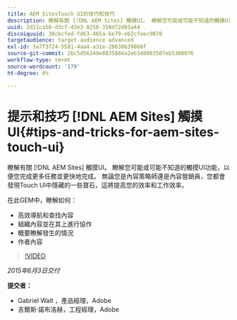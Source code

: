 ```yaml
---
title: AEM SitesTouch UI的技巧和技巧
description: 瞭解有關 [!DNL AEM Sites] 觸摸UI。 瞭解您可能或可能不知道的觸摸UI功能，以便您完成更多任務並更快地完成。 無論您是內容策略師還是內容營銷員，您都會發現Touch UI中隱藏的一些寶石，這將提高您的效率和工作效率。
uuid: 2d11ca50-d3cf-43e3-8256-358d72d03a44
discoiquuid: 30cbcfed-fd63-465a-be79-eb2cfeec9078
targetaudience: target-audience advanced
exl-id: 3a7f3724-5581-4aa4-a31e-20638639866f
source-git-commit: 2bc5d56249e8835884a2eb348083507eb5308076
workflow-type: tm+mt
source-wordcount: '179'
ht-degree: 0%

---
```


# 提示和技巧 [!DNL AEM Sites] 觸摸UI{#tips-and-tricks-for-aem-sites-touch-ui}

瞭解有關 [!DNL AEM Sites] 觸摸UI。 瞭解您可能或可能不知道的觸摸UI功能，以便您完成更多任務並更快地完成。 無論您是內容策略師還是內容營銷員，您都會發現Touch UI中隱藏的一些寶石，這將提高您的效率和工作效率。

在此GEM中，瞭解如何：

* 高效導航和查找內容
* 組織內容並在其上進行協作
* 概要瞭解發生的情況
* 作者內容

>[!VIDEO](https://video.tv.adobe.com/v/19377/?quality=9)

*2015年6月3日交付*

**提交者：**

* Gabriel Walt ，產品經理，Adobe
* 吉爾斯·諾布洛赫，工程經理，Adobe

<!--
[Get back to the Overview](https://helpx.adobe.com/experience-manager/kt/eseminars/gems/aem-index.html)
-->
